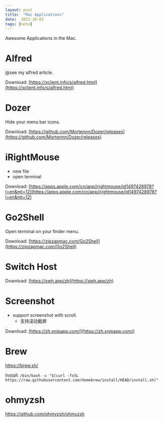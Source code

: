 ```yaml
---
layout: post
title:  "Mac Applications"
date:  2022-10-03
tags: [note]
---
```


  Awesome Applications in the Mac.

# Alfred

@see my alfred article.

Download: [https://xclient.info/s/alfred.html](https://xclient.info/s/alfred.html)


# Dozer

Hide your menu bar icons.

Download: [https://github.com/Mortennn/Dozer/releases](https://github.com/Mortennn/Dozer/releases)


# iRightMouse

* new file
* open terminal

Download: [https://apps.apple.com/cn/app/irightmouse/id1497428978?l=en&mt=12](https://apps.apple.com/cn/app/irightmouse/id1497428978?l=en&mt=12)


# Go2Shell

Open terminal on your finder menu.

Download: [https://zipzapmac.com/Go2Shell](https://zipzapmac.com/Go2Shell)

# Switch Host

Download: [https://swh.app/zh](https://swh.app/zh)

# Screenshot

* support screenshot with scroll.
  * 支持滚动截屏

Download: [https://zh.xnipapp.com/](https://zh.xnipapp.com/)


# Brew

https://brew.sh/

Install: `/bin/bash -c "$(curl -fsSL https://raw.githubusercontent.com/Homebrew/install/HEAD/install.sh)"`

# ohmyzsh

https://github.com/ohmyzsh/ohmyzsh